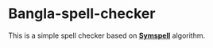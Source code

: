 # Bangla-spell-checker
[link]:https://medium.com/@agusnavce/a-quick-overview-of-the-implementation-of-a-fast-spelling-correction-algorithm-39a483a81ddc#:~:text=The%20SymSpell%20algorithm%20exploits%20the,term%20to%20the%20correct%20strings.
This is a simple spell checker based on [**Symspell**][link] algorithm.
